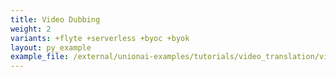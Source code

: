 ```yaml
---
title: Video Dubbing
weight: 2
variants: +flyte +serverless +byoc +byok
layout: py_example
example_file: /external/unionai-examples/tutorials/video_translation/video_translation.py
---
```

